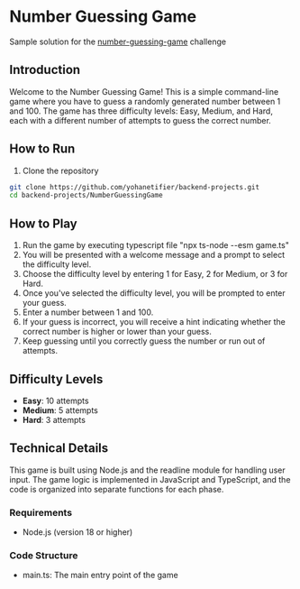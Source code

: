 # Number Guessing Game

Sample solution for the [number-guessing-game](https://roadmap.sh/projects/number-guessing-game) challenge

## Introduction

Welcome to the Number Guessing Game! This is a simple command-line game where you have to guess a randomly generated number between 1 and 100. The game has three difficulty levels: Easy, Medium, and Hard, each with a different number of attempts to guess the correct number.

## How to Run

1. Clone the repository

```bash
git clone https://github.com/yohanetifier/backend-projects.git
cd backend-projects/NumberGuessingGame
```

## How to Play

1. Run the game by executing typescript file "npx ts-node --esm game.ts"
2. You will be presented with a welcome message and a prompt to select the difficulty level.
3. Choose the difficulty level by entering 1 for Easy, 2 for Medium, or 3 for Hard.
4. Once you've selected the difficulty level, you will be prompted to enter your guess.
5. Enter a number between 1 and 100.
6. If your guess is incorrect, you will receive a hint indicating whether the correct number is higher or lower than your guess.
7. Keep guessing until you correctly guess the number or run out of attempts.

## Difficulty Levels

- **Easy**: 10 attempts
- **Medium**: 5 attempts
- **Hard**: 3 attempts

## Technical Details

This game is built using Node.js and the readline module for handling user input. The game logic is implemented in JavaScript and TypeScript, and the code is organized into separate functions for each phase.

### Requirements

- Node.js (version 18 or higher)

### Code Structure

- main.ts: The main entry point of the game
